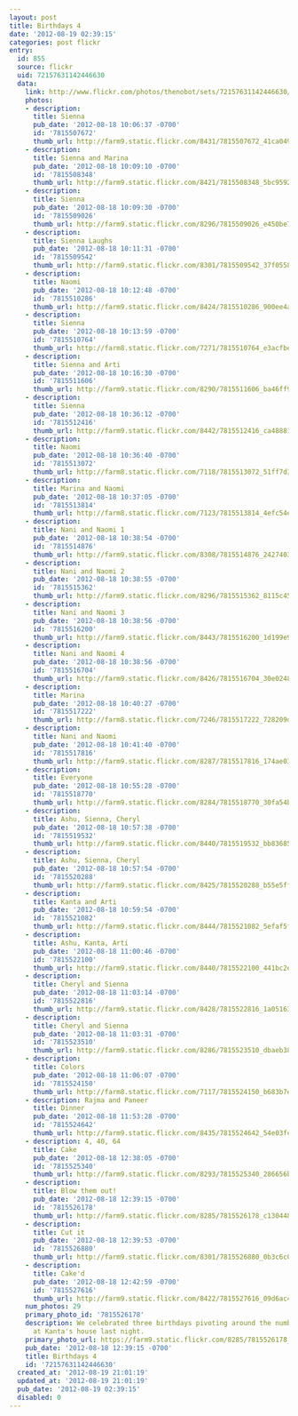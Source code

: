 ```yaml
---
layout: post
title: Birthdays 4
date: '2012-08-19 02:39:15'
categories: post flickr
entry:
  id: 855
  source: flickr
  uid: 72157631142446630
  data:
    link: http://www.flickr.com/photos/thenobot/sets/72157631142446630/
    photos:
    - description: 
      title: Sienna
      pub_date: '2012-08-18 10:06:37 -0700'
      id: '7815507672'
      thumb_url: http://farm9.static.flickr.com/8431/7815507672_41ca0491e2_s.jpg
    - description: 
      title: Sienna and Marina
      pub_date: '2012-08-18 10:09:10 -0700'
      id: '7815508348'
      thumb_url: http://farm9.static.flickr.com/8421/7815508348_5bc9592527_s.jpg
    - description: 
      title: Sienna
      pub_date: '2012-08-18 10:09:30 -0700'
      id: '7815509026'
      thumb_url: http://farm9.static.flickr.com/8296/7815509026_e450be7cc4_s.jpg
    - description: 
      title: Sienna Laughs
      pub_date: '2012-08-18 10:11:31 -0700'
      id: '7815509542'
      thumb_url: http://farm9.static.flickr.com/8301/7815509542_37f0558727_s.jpg
    - description: 
      title: Naomi
      pub_date: '2012-08-18 10:12:48 -0700'
      id: '7815510286'
      thumb_url: http://farm9.static.flickr.com/8424/7815510286_900ee4a481_s.jpg
    - description: 
      title: Sienna
      pub_date: '2012-08-18 10:13:59 -0700'
      id: '7815510764'
      thumb_url: http://farm8.static.flickr.com/7271/7815510764_e3acfbe87f_s.jpg
    - description: 
      title: Sienna and Arti
      pub_date: '2012-08-18 10:16:30 -0700'
      id: '7815511606'
      thumb_url: http://farm9.static.flickr.com/8290/7815511606_ba46ff9c1a_s.jpg
    - description: 
      title: Sienna
      pub_date: '2012-08-18 10:36:12 -0700'
      id: '7815512416'
      thumb_url: http://farm9.static.flickr.com/8442/7815512416_ca48881e12_s.jpg
    - description: 
      title: Naomi
      pub_date: '2012-08-18 10:36:40 -0700'
      id: '7815513072'
      thumb_url: http://farm8.static.flickr.com/7118/7815513072_51ff7d38b1_s.jpg
    - description: 
      title: Marina and Naomi
      pub_date: '2012-08-18 10:37:05 -0700'
      id: '7815513814'
      thumb_url: http://farm8.static.flickr.com/7123/7815513814_4efc54e244_s.jpg
    - description: 
      title: Nani and Naomi 1
      pub_date: '2012-08-18 10:38:54 -0700'
      id: '7815514876'
      thumb_url: http://farm9.static.flickr.com/8308/7815514876_242740377d_s.jpg
    - description: 
      title: Nani and Naomi 2
      pub_date: '2012-08-18 10:38:55 -0700'
      id: '7815515362'
      thumb_url: http://farm9.static.flickr.com/8296/7815515362_8115c45939_s.jpg
    - description: 
      title: Nani and Naomi 3
      pub_date: '2012-08-18 10:38:56 -0700'
      id: '7815516200'
      thumb_url: http://farm9.static.flickr.com/8443/7815516200_1d199e903d_s.jpg
    - description: 
      title: Nani and Naomi 4
      pub_date: '2012-08-18 10:38:56 -0700'
      id: '7815516704'
      thumb_url: http://farm9.static.flickr.com/8426/7815516704_30e0248996_s.jpg
    - description: 
      title: Marina
      pub_date: '2012-08-18 10:40:27 -0700'
      id: '7815517222'
      thumb_url: http://farm8.static.flickr.com/7246/7815517222_728209d7a3_s.jpg
    - description: 
      title: Nani and Naomi
      pub_date: '2012-08-18 10:41:40 -0700'
      id: '7815517816'
      thumb_url: http://farm9.static.flickr.com/8287/7815517816_174ae03210_s.jpg
    - description: 
      title: Everyone
      pub_date: '2012-08-18 10:55:28 -0700'
      id: '7815518770'
      thumb_url: http://farm9.static.flickr.com/8284/7815518770_30fa54bd4a_s.jpg
    - description: 
      title: Ashu, Sienna, Cheryl
      pub_date: '2012-08-18 10:57:38 -0700'
      id: '7815519532'
      thumb_url: http://farm9.static.flickr.com/8440/7815519532_bb8368546c_s.jpg
    - description: 
      title: Ashu, Sienna, Cheryl
      pub_date: '2012-08-18 10:57:54 -0700'
      id: '7815520288'
      thumb_url: http://farm9.static.flickr.com/8425/7815520288_b55e5ff9a8_s.jpg
    - description: 
      title: Kanta and Arti
      pub_date: '2012-08-18 10:59:54 -0700'
      id: '7815521082'
      thumb_url: http://farm9.static.flickr.com/8444/7815521082_5efaf5f46a_s.jpg
    - description: 
      title: Ashu, Kanta, Arti
      pub_date: '2012-08-18 11:00:46 -0700'
      id: '7815522100'
      thumb_url: http://farm9.static.flickr.com/8440/7815522100_441bc2edfc_s.jpg
    - description: 
      title: Cheryl and Sienna
      pub_date: '2012-08-18 11:03:14 -0700'
      id: '7815522816'
      thumb_url: http://farm9.static.flickr.com/8428/7815522816_1a0516397e_s.jpg
    - description: 
      title: Cheryl and Sienna
      pub_date: '2012-08-18 11:03:31 -0700'
      id: '7815523510'
      thumb_url: http://farm9.static.flickr.com/8286/7815523510_dbaeb38304_s.jpg
    - description: 
      title: Colors
      pub_date: '2012-08-18 11:06:07 -0700'
      id: '7815524150'
      thumb_url: http://farm8.static.flickr.com/7117/7815524150_b683b7ef0d_s.jpg
    - description: Rajma and Paneer
      title: Dinner
      pub_date: '2012-08-18 11:53:28 -0700'
      id: '7815524642'
      thumb_url: http://farm9.static.flickr.com/8435/7815524642_54e03fcfb3_s.jpg
    - description: 4, 40, 64
      title: Cake
      pub_date: '2012-08-18 12:38:05 -0700'
      id: '7815525340'
      thumb_url: http://farm9.static.flickr.com/8293/7815525340_286656b43c_s.jpg
    - description: 
      title: Blow them out!
      pub_date: '2012-08-18 12:39:15 -0700'
      id: '7815526178'
      thumb_url: http://farm9.static.flickr.com/8285/7815526178_c1304489c3_s.jpg
    - description: 
      title: Cut it
      pub_date: '2012-08-18 12:39:53 -0700'
      id: '7815526880'
      thumb_url: http://farm9.static.flickr.com/8301/7815526880_0b3c6c0175_s.jpg
    - description: 
      title: Cake'd
      pub_date: '2012-08-18 12:42:59 -0700'
      id: '7815527616'
      thumb_url: http://farm9.static.flickr.com/8422/7815527616_09d6ac445f_s.jpg
    num_photos: 29
    primary_photo_id: '7815526178'
    description: We celebrated three birthdays pivoting around the number &quot;4&quot;
      at Kanta's house last night.
    primary_photo_url: https://farm9.static.flickr.com/8285/7815526178_c1304489c3_m.jpg
    pub_date: '2012-08-18 12:39:15 -0700'
    title: Birthdays 4
    id: '72157631142446630'
  created_at: '2012-08-19 21:01:19'
  updated_at: '2012-08-19 21:01:19'
  pub_date: '2012-08-19 02:39:15'
  disabled: 0
---
```

